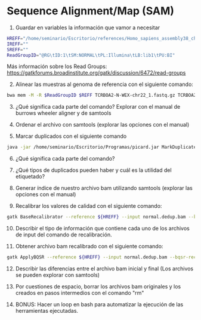 # Sequence Alignment/Map (SAM)

1. Guardar en variables la información que vamor a necesitar

```Bash
HREFF="/home/seminario/Escritorio/references/Homo_sapiens_assembly38_chr22.fasta"  
IREFF=""  
SREFF=""  
ReadGroupID="@RG\tID:1\tSM:NORMAL\tPL:Illumina\tLB:lib1\tPU:BI"  
```

Más información sobre los Read Groups: https://gatkforums.broadinstitute.org/gatk/discussion/6472/read-groups

2. Alinear las muestras al genoma de referencia con el siguiente comando:

```Bash
bwa mem -M -R $ReadGroupID $REFF TCRBOA2-N-WEX-chr22_1.fastq.gz TCRBOA2-N-WEX-chr22_2.fastq.gz | samtools view -Sb - > normal.bam
```
3. ¿Qué significa cada parte del comando? Explorar con el manual de burrows wheeler aligner y de samtools 

4. Ordenar el archivo con samtools (explorar las opciones con el manual)

5. Marcar duplicados con el siguiente comando  

```Bash
java -jar /home/seminario/Escritorio/Programas/picard.jar MarkDuplicates INPUT=normal.bam OUTPUT=normal.dedup.bam METRICS_FILE=normal.metrics.txt
```

6. ¿Qué significa cada parte del comando?

7. ¿Qué tipos de duplicados pueden haber y cuál es la utilidad del etiquetado?

8. Generar índice de nuestro archivo bam utilizando samtools (explorar las opciones con el manual)

9. Recalibrar los valores de calidad con el siguiente comando:  

```Bash
gatk BaseRecalibrator --reference ${HREFF} --input normal.dedup.bam --known-sites ${SREFF} --known-sites ${IREFF} --output normal.recal.table
```

10. Describir el tipo de información que contiene cada uno de los archivos de input del comando de recalibración.

11. Obtener archivo bam recalibrado con el siguiente comando:  

```Bash
gatk ApplyBQSR --reference ${HREFF} --input normal.dedup.bam --bqsr-recal-file normal.recal.table --output normal.recal.bam
```

12. Describir las diferencias entre el archivo bam inicial y final (Los archivos se pueden explorar con samtools)

13. Por cuestiones de espacio, borrar los archivos bam originales y los creados en pasos intermedios con el comando "rm"

14. BONUS: Hacer un loop en bash para automatizar la ejecución de las herramientas ejecutadas.
